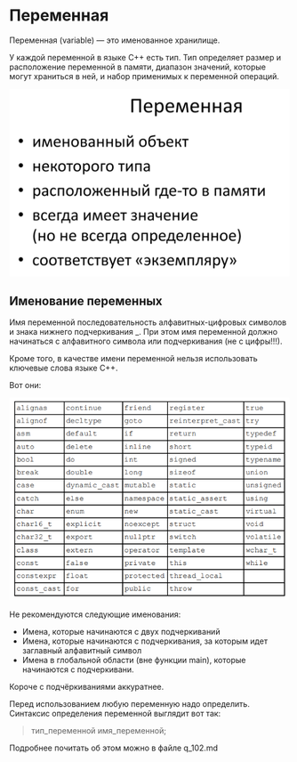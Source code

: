 # Переменная

Переменная (variable) — это именованное хранилище.

У каждой переменной в языке С++ есть тип.
Тип определяет размер и расположение переменной в памяти, диапазон
значений, которые могут храниться в ней, и набор применимых к
переменной операций.

![](assets\variable.png)

## Именование переменных

Имя переменной последовательность алфавитных-цифровых символов и знака нижнего подчеркивания _. При этом имя переменной должно начинаться с алфавитного символа или подчеркивания (не с цифры!!!).

Кроме того, в качестве имени переменной нельзя использовать ключевые слова языке C++.

Вот они:

![](assets\key_words_c_plus_plus.png)

Не рекомендуются следующие именования:

- Имена, которые начинаются с двух подчеркиваний
- Имена, которые начинаются с подчеркивания, за которым идет заглавный алфавитный символ
- Имена в глобальной области (вне функции main), которые начинаются с подчеркивани.

Короче с подчёркиваниями аккуратнее.

Перед использованием любую переменную надо определить. Синтаксис определения переменной выглядит вот так:

> тип_переменной  имя_переменной; 

Подробнее почитать об этом можно в файле q_102.md

